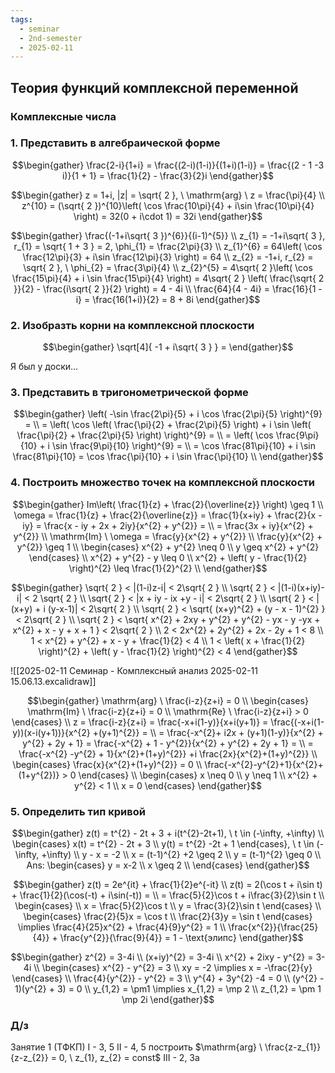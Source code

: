 ```yaml
---
tags:
  - seminar
  - 2nd-semester
  - 2025-02-11
---
```


## Теория функций комплексной переменной

### Комплексные числа

### 1. Представить в алгебраической форме

$$\begin{gather}
\frac{2-i}{1+i} = \frac{(2-i)(1-i)}{(1+i)(1-i)} = \frac{(2 - 1 -3 i)}{1 + 1} = \frac{1}{2} - \frac{3}{2}i
\end{gather}$$

$$\begin{gather}
z = 1+i, |z| = \sqrt{ 2 }, \ \mathrm{arg} \ z = \frac{\pi}{4} \\
z^{10} = (\sqrt{ 2 })^{10}\left( \cos \frac{10\pi}{4} + i\sin \frac{10\pi}{4} \right) = 32(0 + i\cdot 1) = 32i
\end{gather}$$

$$\begin{gather}
\frac{(-1+i\sqrt{ 3 })^{6}}{(i-1)^{5}} \\
z_{1} = -1+i\sqrt{ 3 }, r_{1} = \sqrt{ 1 + 3 } = 2, \phi_{1} = \frac{2\pi}{3} \\
z_{1}^{6} = 64\left( \cos \frac{12\pi}{3} + i\sin \frac{12\pi}{3} \right) = 64 \\
z_{2} = -1+i, r_{2} = \sqrt{ 2 }, \ \phi_{2} = \frac{3\pi}{4} \\
z_{2}^{5} = 4\sqrt{ 2 }\left( \cos \frac{15\pi}{4} + i \sin \frac{15\pi}{4} \right) = 4\sqrt{ 2 } \left( \frac{\sqrt{ 2 }}{2} - \frac{i\sqrt{ 2 }}{2} \right) = 4 - 4i \\
\frac{64}{4 - 4i} = \frac{16}{1 - i} = \frac{16(1+i)}{2} = 8 + 8i
\end{gather}$$

### 2. Изобразть корни на комплексной плоскости

$$\begin{gather}
\sqrt[4]{ -1 + i\sqrt{ 3 } } = 
\end{gather}$$

Я был у доски...

### 3. Представить в тригонометрической форме

$$\begin{gather}
\left( -\sin \frac{2\pi}{5} + i \cos \frac{2\pi}{5} \right)^{9} =  \\
= \left( \cos \left( \frac{\pi}{2} + \frac{2\pi}{5} \right) + i \sin \left( \frac{\pi}{2} + \frac{2\pi}{5} \right) \right)^{9} = \\
= \left( \cos \frac{9\pi}{10} + i \sin \frac{9\pi}{10} \right)^{9} = \\
= \cos \frac{81\pi}{10} + i \sin \frac{81\pi}{10} = \cos \frac{\pi}{10} + i \sin \frac{\pi}{10} \\
\end{gather}$$

### 4. Построить множество точек на комплексной плоскости

$$\begin{gather}
Im\left( \frac{1}{z} + \frac{2}{\overline{z}} \right) \geq 1 \\
\omega = \frac{1}{z} + \frac{2}{\overline{z}} = \frac{1}{x+iy} + \frac{2}{x - iy} = \frac{x - iy + 2x + 2iy}{x^{2} + y^{2}} = \\
= \frac{3x + iy}{x^{2} + y^{2}} \\
\mathrm{Im} \ \omega = \frac{y}{x^{2} + y^{2}} \\
\frac{y}{x^{2} + y^{2}} \geq 1 \\
\begin{cases}
x^{2} + y^{2} \neq 0 \\
y \geq x^{2} + y^{2} 
\end{cases} \\
x^{2} + y^{2} - y \leq 0 \\
x^{2} + \left( y - \frac{1}{2} \right)^{2} \leq \frac{1}{2}^{2} \\
\end{gather}$$

$$\begin{gather}
\sqrt{ 2 } < |(1-i)z-i| < 2\sqrt{ 2 } \\
\sqrt{ 2 } < |(1-i)(x+iy)-i| < 2 \sqrt{ 2 } \\
\sqrt{ 2 } < |x + iy - ix +y - i| < 2\sqrt{ 2 } \\
\sqrt{ 2 } < |(x+y) + i (y-x-1)| < 2\sqrt{ 2 } \\
\sqrt{ 2 } < \sqrt{ (x+y)^{2} + (y - x - 1)^{2} } < 2\sqrt{ 2 } \\
\sqrt{ 2 } < \sqrt{ x^{2} + 2xy + y^{2} + y^{2} - yx - y -yx + x^{2} + x - y + x + 1 } < 2\sqrt{ 2 } \\
2 < 2x^{2} + 2y^{2} + 2x - 2y + 1 < 8 \\
1 < x^{2} + y^{2} + x - y + \frac{1}{2} < 4 \\
1 < \left( x + \frac{1}{2} \right)^{2} + \left( y - \frac{1}{2} \right)^{2} < 4
\end{gather}$$

![[2025-02-11 Семинар - Комплексный анализ 2025-02-11 15.06.13.excalidraw]]

$$\begin{gather}
\mathrm{arg} \ \frac{i-z}{z+i} = 0 \\
\begin{cases}
\mathrm{Im} \ \frac{i-z}{z+i} = 0 \\
\mathrm{Re} \ \frac{i-z}{z+i} > 0
\end{cases} \\
z = \frac{i-z}{z+i} = \frac{-x+i(1-y)}{x+i(y+1)} = \frac{(-x+i(1-y))(x-i(y+1))}{x^{2} +(y+1)^{2}} = \\
= \frac{-x^{2}+ i2x + (y+1)(1-y)}{x^{2} + y^{2} + 2y + 1} = \frac{-x^{2} + 1 - y^{2}}{x^{2} + y^{2} + 2y + 1} =  \\ 
= \frac{-x^{2} -y^{2} + 1}{x^{2}+(1+y)^{2}} +i \frac{2x}{x^{2}+(1+y)^{2}} \\
\begin{cases}
\frac{x}{x^{2}+(1+y)^{2}} = 0 \\
\frac{-x^{2}-y^{2}+1}{x^{2}+(1+y^{2})} > 0
\end{cases} \\
\begin{cases}
x \neq 0 \\
y \neq 1 \\
x^{2} + y^{2} < 1 \\
x = 0
\end{cases}
\end{gather}$$

### 5. Определить тип кривой

$$\begin{gather}
z(t) = t^{2} - 2t + 3 + i(t^{2}-2t+1), \ t \in (-\infty, +\infty) \\
\begin{cases}
x(t) = t^{2} - 2t + 3 \\
y(t) = t^{2} -2t + 1
\end{cases}, \ t \in (-\infty, +\infty) \\
y - x = -2 \\
x = (t-1)^{2} +2 \geq 2 \\
y = (t-1)^{2} \geq 0 \\
Ans: \begin{cases}
y = x-2 \\
x \geq 2 \\
\end{cases}
\end{gather}$$

$$\begin{gather}
z(t) = 2e^{it} + \frac{1}{2}e^{-it} \\
z(t) = 2(\cos t + i\sin t) + \frac{1}{2}(\cos(-t) + i\sin(-t)) = \\
= \frac{5}{2}\cos t  + i\frac{3}{2}\sin t \\
\begin{cases} \\
x = \frac{5}{2}\cos t \\
y = \frac{3}{2}\sin t
\end{cases} \\
\begin{cases}
\frac{2}{5}x = \cos t \\
\frac{2}{3}y = \sin t
\end{cases} \implies \frac{4}{25}x^{2} + \frac{4}{9}y^{2} = 1 \\
\frac{x^{2}}{\frac{25}{4}} + \frac{y^{2}}{\frac{9}{4}} = 1 - \text{элипс}
\end{gather}$$

$$\begin{gather}
z^{2} = 3-4i \\
(x+iy)^{2} = 3-4i \\
x^{2} + 2ixy - y^{2} = 3-4i \\
\begin{cases}
x^{2} - y^{2} = 3 \\
xy = -2 \implies x = -\frac{2}{y}
\end{cases} \\
\frac{4}{y^{2}} - y^{2} = 3 \\
y^{4} + 3y^{2} -4 = 0 \\
(y^{2} - 1)(y^{2} + 3) = 0 \\
y_{1,2} = \pm1 \implies x_{1,2} = \mp 2 \\
z_{1,2} = \pm 1 \mp 2i
\end{gather}$$

### Д/з

Занятие 1 (ТФКП) 
I - 3, 5
II - 4, 5
построить $\mathrm{arg} \ \frac{z-z_{1}}{z-z_{2}} = 0, \ z_{1}, z_{2} = const$
III - 2, 3a
